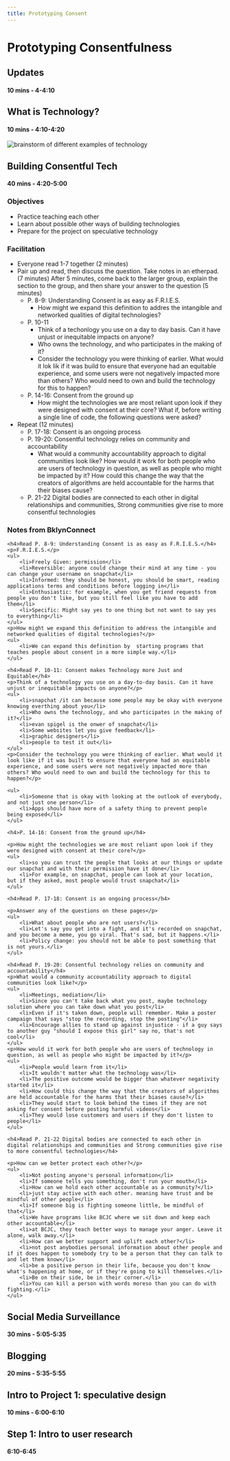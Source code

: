 ```yaml
---
title: Prototyping Consent
---
```


# Prototyping Consentfulness


## Updates
#### 10 mins - 4-4:10

## What is Technology?
#### 10 mins - 4:10-4:20

![brainstorm of different examples of technology](/bklynConnect-curriculum/img/technology-what-is-it.jpg?raw=true)

## Building Consentful Tech
#### 40 mins - 4:20-5:00

### Objectives
- Practice teaching each other
- Learn about possible other ways of building technologies
- Prepare for the project on speculative technology

### Facilitation
- Everyone read 1-7 together (2 minutes)
- Pair up and read, then discuss the question. Take notes in an etherpad. (7 minutes) After 5 minutes, come back to the larger group, explain the section to the group, and then share your answer to the question (5 minutes)
	- P. 8-9: Understanding Consent is as easy as F.R.I.E.S.
		- How might we expand this definition to addres the intangible and networked qualities of digital technologies?
	- P. 10-11
		- Think of a techonlogy you use on a day to day basis. Can it have unjust or inequitable impacts on anyone? 
		- Who owns the technology, and who participates in the making of it?
		- Consider the technology you were thinking of earlier. What would it lok lik if it was build to ensure that everyone had an equitable experience, and some users were not negatively impacted more than others? Who would need to own and build the technology for this to happen?
	- P. 14-16: Consent from the ground up
		- How might the technologies we are most reliant upon look if they were designed with consent at their core? What if, before writing a single line of code, the following questions were asked?
- Repeat (12 minutes)
	- P. 17-18: Consent is an ongoing process
	- P. 19-20: Consentful technology relies on community and accountability
		- What would a community accountability approach to digital communities look like? How would it work for both people who are users of technology in question, as well as people who might be impacted by it? How could this change the way that the creators of algorithms are held accountable for the harms that their biases cause?
	- P. 21-22 Digital bodies are connected to each other in digital relationships and communities, Strong communities give rise to more consentful technologies

<div class="BC-example">
	<h3>Notes from BklynConnect</h3>

	<h4>Read P. 8-9: Understanding Consent is as easy as F.R.I.E.S.</h4>
	<p>F.R.I.E.S.</p>
	<ul>
		<li>Freely Given: permission</li>
		<li>Reversible: anyone could change their mind at any time - you can change your username on snapchat</li>
		<li>Informed: they should be honest, you should be smart, reading applications terms and conditions before logging in</li>
		<li>Enthusiastic: for example, when you get friend requests from people you don't like, but you still feel like you have to add them</li>
		<li>Specific: Might say yes to one thing but not want to say yes to everything</li>
	</ul>
	<p>How might we expand this definition to address the intangible and networked qualities of digital technologies?</p>
	<ul>
		<li>We can expand this definition by  starting programs that teaches people about consent in a more simple way.</li>
	</ul>

	<h4>Read P. 10-11: Consent makes Technology more Just and Equitable</h4>
	<p>Think of a technology you use on a day-to-day basis. Can it have unjust or inequitable impacts on anyone?</p>
	<ul>
		<li>snapchat /it can because some people may be okay with everyone knowing everthing about you</li>
		<li>Who owns the technology, and who participates in the making of it?</li>
		<li>evan spigel is the onwer of snapchat</li>
		<li>Some websites let you give feedback</li>
		<li>graphic designers</li>
		<li>people to test it out</li>
	</ul>
	<p>Consider the technology you were thinking of earlier. What would it look like if it was built to ensure that everyone had an equitable experience, and some users were not negatively impacted more than others? Who would need to own and build the technology for this to happen?</p>
	
	<ul>
		<li>Someone that is okay with looking at the outlook of everybody, and not just one person</li>
		<li>Apps should have more of a safety thing to prevent people being exposed</li>
	</ul>

	<h4>P. 14-16: Consent from the ground up</h4>

	<p>How might the technologies we are most reliant upon look if they were designed with consent at their core?</p>
	<ul>
		<li>so you can trust the people that looks at our things or update our snapchat and with their permission have it done</li>
		<li>For example, on snapchat, people can look at your location, but if they asked, most people would trust snapchat</li>
	</ul>

	<h4>Read P. 17-18: Consent is an ongoing process</h4>

	<p>Answer any of the questions on these pages</p>
	<ul>
		<li>What about people who are not users?</li>
		<li>Let's say you get into a fight, and it's recorded on snapchat, and you become a meme, you go viral. That's sad, but it happens.</li>
		<li>Policy change: you should not be able to post something that is not yours.</li>
	</ul>

	<h4>Read P. 19-20: Consentful technology relies on community and accountability</h4>
	<p>What would a community accountability approach to digital communities look like?</p>
	<ul>
		<li>Meetings, mediation</li>
		<li>Since you can't take back what you post, maybe technology solution where you can take down what you post</li>
		<li>Even if it's taken down, people will remember. Make a poster campaign that says "stop the recording, stop the posting"</li>
		<li>Encourage allies to stand up against injustice - if a guy says to another guy "should I expose this girl" say no, that's not cool</li>
	</ul>
	<p>How would it work for both people who are users of technology in question, as well as people who might be impacted by it?</p>
	<ul>
		<li>People would learn from it</li>
		<li>It wouldn't matter what the technology was</li>
		<li>The positive outcome would be bigger than whatever negativity started it</li>
		<li>How could this change the way that the creators of algorithms are held accountable for the harms that their biases cause?</li>
		<li>They would start to look behind the times if they are not asking for consent before posting harmful videos</li>
		<li>They would lose customers and users if they don't listen to people</li>
	</ul>

	<h4>Read P. 21-22 Digital bodies are connected to each other in digital relationships and communities and Strong communities give rise to more consentful technologies</h4>

	<p>How can we better protect each other?</p>
	<ul>
		<li>Not posting anyone's personal information</li>
		<li>If someone tells you something, don't run your mouth</li>
		<li>How can we hold each other accountable as a community?</li>
		<li>just stay active with each other. meaning have trust and be mindful of other people</li>
		<li>If someone big is fighting someone little, be mindful of that</li>
		<li>We have programs like BCJC where we sit down and keep each other accountable</li>
		<li>at BCJC, they teach better ways to manage your anger. Leave it alone, walk away.</li>
		<li>How can we better support and uplift each other?</li>
		<li>not post anybodies personal information about other people and if it does happen to somebody try to be a person that they can talk to and let them know</li>
		<li>be a positive person in their life, because you don't know what's happening at home, or if they're going to kill themselves.</li>
		<li>Be on their side, be in their corner.</li>
		<li>You can kill a person with words moreso than you can do with fighting.</li>
	</ul>
</div>

## Social Media Surveillance
#### 30 mins - 5:05-5:35

## Blogging
#### 20 mins - 5:35-5:55

## Intro to Project 1: speculative design
#### 10 mins - 6:00-6:10

## Step 1: Intro to user research
#### 6:10-6:45

